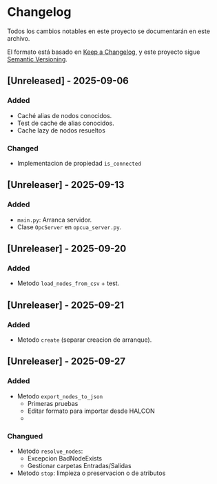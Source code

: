 # Changelog
Todos los cambios notables en este proyecto se documentarán en este archivo.

El formato está basado en [Keep a Changelog](https://keepachangelog.com/es-ES/1.1.0/),
y este proyecto sigue [Semantic Versioning](https://semver.org/spec/v2.0.0.html).

## [Unreleased] - 2025-09-06
### Added
- Caché alias de nodos conocidos.
- Test de cache de alias conocidos.
- Cache lazy de nodos resueltos

### Changed
- Implementacion de propiedad ``is_connected``

## [Unreleaser] - 2025-09-13
### Added
- ``main.py``: Arranca servidor.
- Clase ``OpcServer`` en ``opcua_server.py``.

## [Unreleaser] - 2025-09-20
### Added
- Metodo ``load_nodes_from_csv`` + test.

## [Unreleaser] - 2025-09-21
### Added
- Metodo ``create`` (separar creacion de arranque).

## [Unreleaser] - 2025-09-27
### Added
- Metodo ``export_nodes_to_json``
  - Primeras pruebas
  - Editar formato para importar desde HALCON
  - 
### Changued
- Metodo ``resolve_nodes``:
  - Excepcion BadNodeExists
  - Gestionar carpetas Entradas/Salidas
- Metodo ``stop``: limpieza o preservacion o de atributos

